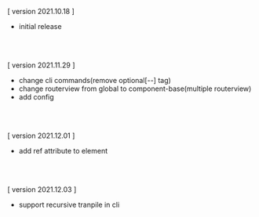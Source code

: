 [ version 2021.10.18 ]
- initial release

<br><br>

[ version 2021.11.29 ]
- change cli commands(remove optional[--] tag)
- change routerview from global to component-base(multiple routerview)
- add config

<br><br>

[ version 2021.12.01 ]
- add ref attribute to element

<br><br>

[ version 2021.12.03 ]
- support recursive tranpile in cli
